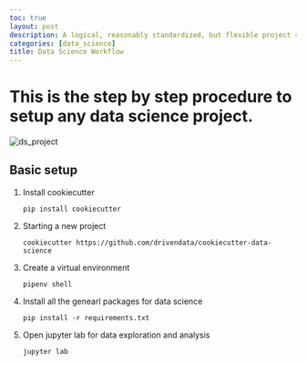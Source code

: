 ```yaml
---
toc: true
layout: post
description: A logical, reasonably standardized, but flexible project structure for doing and sharing data science work.
categories: [data_science]
title: Data Science Workflow
---
```

# This is the step by step procedure to setup any data science project.
![ds_project]({{site.baseurl}}/assets/image/ds_project.jpg "")

## Basic setup
1. Install cookiecutter

   ```pip install cookiecutter```

2. Starting a new project

   ```cookiecutter https://github.com/drivendata/cookiecutter-data-science```
   
3. Create a virtual environment

   ```pipenv shell```
   
4. Install all the genearl packages for data science

   ```pip install -r requirements.txt```
   
5. Open jupyter lab for data exploration and analysis
   
   ```jupyter lab```
   
